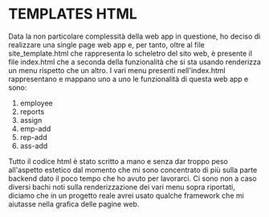 # TEMPLATES HTML
Data la non particolare complessità della web app in questione, ho deciso di realizzare una single page web app e, per tanto, oltre al file site_template.html che rappresenta lo scheletro del sito web, 
è presente il file index.html che a seconda della funzionalità che si sta usando renderizza un menu rispetto che un altro.
I vari menu presenti nell'index.html rappresentano e mappano uno a uno le funzionalità di questa web app e sono:

1. employee
2. reports
3. assign
4. emp-add
5. rep-add
6. ass-add

Tutto il codice html è stato scritto a mano e senza dar troppo peso all'aspetto estetico dal momento che mi sono concentrato di più sulla parte backend dato il poco tempo che ho avuto per lavorarci.
Ci sono non a caso diversi bachi noti sulla renderizzazione dei vari menu sopra riportati, diciamo che in un progetto reale avrei usato qualche framework che mi aiutasse nella grafica delle pagine web.

